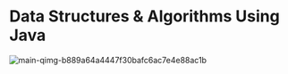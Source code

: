 # Data Structures & Algorithms Using Java

![main-qimg-b889a64a4447f30bafc6ac7e4e88ac1b](https://user-images.githubusercontent.com/31352655/150691999-1bcf4db6-0291-4267-91df-f3c6075ead36.png)
